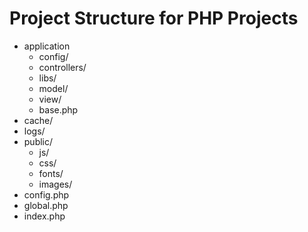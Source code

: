 <h1>Project Structure for PHP Projects</h1>

<ul>
	<li>application
		<ul>
			<li>config/</li>
			<li>controllers/</li>
			<li>libs/</li>
			<li>model/</li>
			<li>view/</li>
			<li>base.php</li>
		</ul>
	</li>
	<li>cache/</li>
	<li>logs/</li>
	<li>public/
		<ul>
			<li>js/</li>
			<li>css/</li>
			<li>fonts/</li>
			<li>images/</li>
		</ul>
	</li>
	<li>config.php</li>
	<li>global.php</li>
	<li>index.php</li>
</ul>



